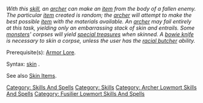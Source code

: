 *With this [skill](:Category:_Skills.md "wikilink"), an
[archer](:Category:_Archers.md "wikilink") can make an
[item](:Category:_Objects.md "wikilink") from the body of a fallen
enemy. The particular [item](:Category:_Objects.md "wikilink") created
is random; the [archer](:Category:_Archers.md "wikilink") will attempt
to make the best possible [item](:Category:_Objects.md "wikilink") with
the materials available. An [archer](:Category:_Archers.md "wikilink")
may fail entirely at this task, yielding only an embarrassing stack of
skin and entrails. Some [monsters](:Category:_Mobs.md "wikilink")'
corpses will yield [special
treasures](:Category:_Skin_Items.md "wikilink") when skinned. A [bowie
knife](Standard_Issue_Bowie_Knife.md "wikilink") is necessary to skin a
corpse, unless the user has the [racial
butcher](Racial_Butcher.md "wikilink") ability.*

Prerequisite(s): [Armor Lore](Armor_Lore.md "wikilink").

Syntax: [skin](Skin.md "wikilink") <corpse>.

See also [Skin Items](:Category:_Skin_Items.md "wikilink").

[Category: Skills And Spells](Category:_Skills_And_Spells "wikilink")
[Category: Skills](Category:_Skills "wikilink") [Category: Archer
Lowmort Skills And
Spells](Category:_Archer_Lowmort_Skills_And_Spells "wikilink")
[Category: Fusilier Lowmort Skills And
Spells](Category:_Fusilier_Lowmort_Skills_And_Spells "wikilink")
